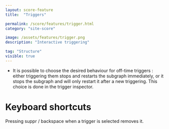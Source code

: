 ```yaml
---
layout: score-feature
title:  "Triggers"

permalink: /score/features/trigger.html
category: "site-score"

image: /assets/features/trigger.png
description: "Interactive triggering"

tag: "Structure"
visible: true
---
```


- It is possible to choose the desired behaviour for off-time triggers : either triggering them stops and restarts the subgraph immediately, or it stops the subgraph and will only restart it after a new triggering. This choice is done in the trigger inspector.

# Keyboard shortcuts
Pressing suppr / backspace when a trigger is selected removes it.